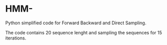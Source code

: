 # HMM-
Python simplified code for Forward Backward and Direct Sampling.

The code contains 20 sequence lenght and sampling the sequences for 15 iterations.
